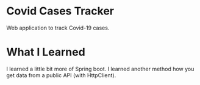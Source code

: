 # Covid Cases Tracker
Web application to track Covid-19 cases.

# What I Learned
I learned a little bit more of Spring boot.
I learned another method how you get data from a public API (with HttpClient).
